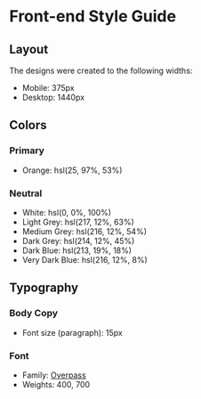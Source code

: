 # Front-end Style Guide

## Layout

The designs were created to the following widths:

- Mobile: 375px
- Desktop: 1440px

## Colors

### Primary

- Orange: hsl(25, 97%, 53%)

### Neutral

- White: hsl(0, 0%, 100%)
- Light Grey: hsl(217, 12%, 63%)
- Medium Grey: hsl(216, 12%, 54%)
- Dark Grey: hsl(214, 12%, 45%)
- Dark Blue: hsl(213, 19%, 18%)
- Very Dark Blue: hsl(216, 12%, 8%)

## Typography

### Body Copy

- Font size (paragraph): 15px

### Font

- Family: [Overpass](https://fonts.google.com/specimen/Overpass)
- Weights: 400, 700
